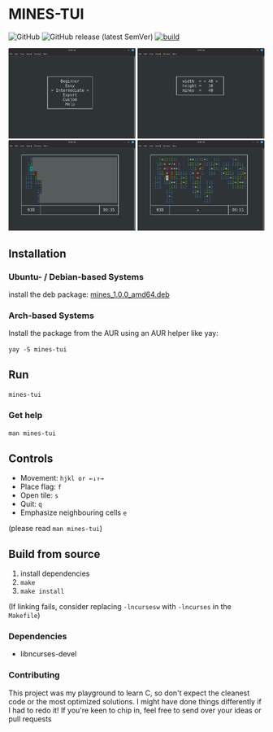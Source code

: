 # MINES-TUI
![GitHub](https://img.shields.io/github/license/Judro/mines)
![GitHub release (latest SemVer)](https://img.shields.io/github/v/release/Judro/mines)
[![build](https://github.com/Judro/mines/actions/workflows/c-cpp.yml/badge.svg)](https://github.com/Judro/mines/actions/workflows/c-cpp.yml)
<div>
<img src="https://github.com/Judro/mines/blob/main/img/menu.png" alt="menu" width="250px">
<img src="https://github.com/Judro/mines/blob/main/img/custom_game.png" alt="custom menu" width="250px">
<img src="https://github.com/Judro/mines/blob/main/img/game.png" alt="game" width="250px">
<img src="https://github.com/Judro/mines/blob/main/img/game_over.png" alt="game over" width="250px">
</div>

## Installation
### Ubuntu- / Debian-based Systems
install the deb package: [mines_1.0.0_amd64.deb](https://github.com/Judro/mines/releases/download/v1.0.0/mines_1.0.0_amd64.deb)

### Arch-based Systems
Install the package from the AUR using an AUR helper like yay:

`yay -S mines-tui`

## Run
`mines-tui`

### Get help
`man mines-tui`

## Controls
- Movement: `hjkl or ←↓↑→`
- Place flag: `f`
- Open tile: `s`
- Quit: `q`
- Emphasize neighbouring cells `e`

(please read `man mines-tui`)

## Build from source
1. install dependencies
2. `make`
3. `make install`

(If linking fails, consider replacing `-lncursesw` with `-lncurses` in the `Makefile`)

### Dependencies
- libncurses-devel

### Contributing
This project was my playground to learn C, so don't expect the cleanest code or the most optimized solutions. I might have done things differently if I had to redo it! If you're keen to chip in, feel free to send over your ideas or pull requests
